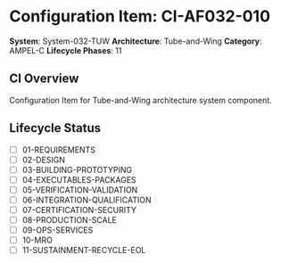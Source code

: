 # Configuration Item: CI-AF032-010

**System**: System-032-TUW
**Architecture**: Tube-and-Wing
**Category**: AMPEL-C
**Lifecycle Phases**: 11

## CI Overview
Configuration Item for Tube-and-Wing architecture system component.

## Lifecycle Status
- [ ] 01-REQUIREMENTS
- [ ] 02-DESIGN
- [ ] 03-BUILDING-PROTOTYPING
- [ ] 04-EXECUTABLES-PACKAGES
- [ ] 05-VERIFICATION-VALIDATION
- [ ] 06-INTEGRATION-QUALIFICATION
- [ ] 07-CERTIFICATION-SECURITY
- [ ] 08-PRODUCTION-SCALE
- [ ] 09-OPS-SERVICES
- [ ] 10-MRO
- [ ] 11-SUSTAINMENT-RECYCLE-EOL
